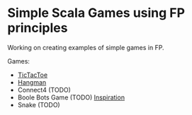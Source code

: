 # Simple Scala Games using FP principles

Working on creating examples of simple games in FP.

Games:
- [TicTacToe](https://dylanamartin.com/2020/04/08/tic-tac-toe-in-functional-scala.html)
- [Hangman](https://dylanamartin.com/2020/04/21/hangman-in-functional-scala.html)
- Connect4 (TODO)
- Boole Bots Game (TODO) [Inspiration](https://github.com/florinpop17/app-ideas/blob/master/Projects/3-Advanced/Boole-Bot-Game.md)
- Snake (TODO)